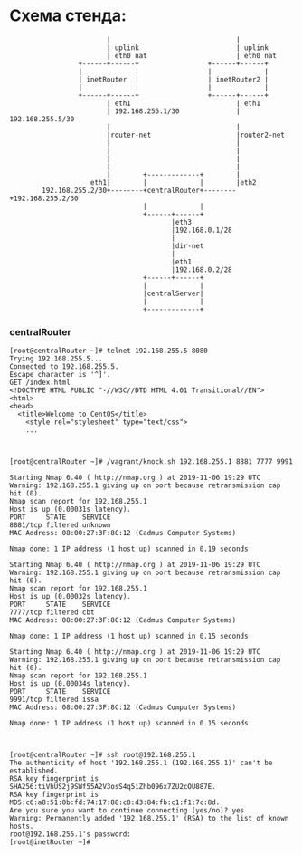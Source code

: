 
# Cхема стенда:


                            |                               |
                            | uplink                        | uplink
                            | eth0 nat                      | eth0 nat
                     +------+------+                 +------+------+
                     |             |                 |             |
                     | inetRouter  |                 | inetRouter2 |
                     |             |                 |             |
                     +------+------+                 +------+------+
                            | eth1                          | eth1
                            | 192.168.255.1/30              | 192.168.255.5/30
                            |                               |
                            |router-net                     |router2-net
                            |                               |
                            |                               |
                            |                               |
                            |                               |
                            |        +-------------+        |
                        eth1|        |             |        |eth2
            192.168.255.2/30+--------+centralRouter+--------+192.168.255.2/30
                                     |             |
                                     +------+------+
                                            |eth3
                                            |192.168.0.1/28
                                            |
                                            |dir-net
                                            |
                                            |eth1
                                            |192.168.0.2/28
                                     +------+------+
                                     |             |
                                     |centralServer|
                                     |             |
                                     +-------------+


### centralRouter


    [root@centralRouter ~]# telnet 192.168.255.5 8080
    Trying 192.168.255.5...
    Connected to 192.168.255.5.
    Escape character is '^]'.
    GET /index.html
    <!DOCTYPE HTML PUBLIC "-//W3C//DTD HTML 4.01 Transitional//EN">
    <html>
    <head>
      <title>Welcome to CentOS</title>
        <style rel="stylesheet" type="text/css"> 
        ...



    [root@centralRouter ~]# /vagrant/knock.sh 192.168.255.1 8881 7777 9991

    Starting Nmap 6.40 ( http://nmap.org ) at 2019-11-06 19:29 UTC
    Warning: 192.168.255.1 giving up on port because retransmission cap hit (0).
    Nmap scan report for 192.168.255.1
    Host is up (0.00031s latency).
    PORT     STATE    SERVICE
    8881/tcp filtered unknown
    MAC Address: 08:00:27:3F:8C:12 (Cadmus Computer Systems)

    Nmap done: 1 IP address (1 host up) scanned in 0.19 seconds

    Starting Nmap 6.40 ( http://nmap.org ) at 2019-11-06 19:29 UTC
    Warning: 192.168.255.1 giving up on port because retransmission cap hit (0).
    Nmap scan report for 192.168.255.1
    Host is up (0.00032s latency).
    PORT     STATE    SERVICE
    7777/tcp filtered cbt
    MAC Address: 08:00:27:3F:8C:12 (Cadmus Computer Systems)

    Nmap done: 1 IP address (1 host up) scanned in 0.15 seconds

    Starting Nmap 6.40 ( http://nmap.org ) at 2019-11-06 19:29 UTC
    Warning: 192.168.255.1 giving up on port because retransmission cap hit (0).
    Nmap scan report for 192.168.255.1
    Host is up (0.00034s latency).
    PORT     STATE    SERVICE
    9991/tcp filtered issa
    MAC Address: 08:00:27:3F:8C:12 (Cadmus Computer Systems)

    Nmap done: 1 IP address (1 host up) scanned in 0.15 seconds



    [root@centralRouter ~]# ssh root@192.168.255.1
    The authenticity of host '192.168.255.1 (192.168.255.1)' can't be established.
    RSA key fingerprint is SHA256:tiVhUS2j9SWf55A2V3osS4q5iZhb096x7ZU2cOU887E.
    RSA key fingerprint is MD5:c6:a8:51:0b:fd:74:17:88:c8:d3:84:fb:c1:f1:7c:8d.
    Are you sure you want to continue connecting (yes/no)? yes
    Warning: Permanently added '192.168.255.1' (RSA) to the list of known hosts.
    root@192.168.255.1's password: 
    [root@inetRouter ~]# 
